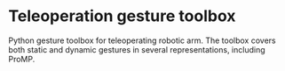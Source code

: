# Teleoperation gesture toolbox
Python gesture toolbox for teleoperating robotic arm. The toolbox covers both static and dynamic gestures in several representations, including ProMP.
